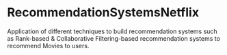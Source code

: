 # RecommendationSystemsNetflix
Application of different techniques to build recommendation systems such as Rank-based &amp; Collaborative Filtering-based recommendation systems to recommend Movies to users.
